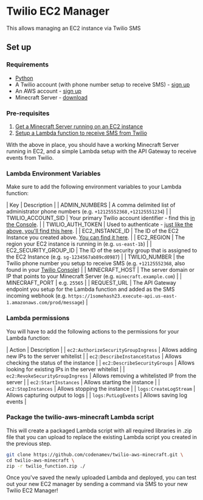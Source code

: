 # Twilio EC2 Manager

This allows managing an EC2 instance via Twilio SMS

## Set up

### Requirements

- [Python](https://www.python.org/)
- A Twilio account (with phone number setup to receive SMS) - [sign up](https://www.twilio.com/try-twilio)
- An AWS account - [sign up](https://aws.amazon.com/)
- Minecraft Server - [download](https://www.minecraft.net/en-us/download/server/)

### Pre-requisites

1. [Get a Minecraft Server running on an EC2 instance](https://medium.com/exampro/2018-modded-minecraft-server-on-aws-part-1-run-a-modded-minecraft-server-on-aws-ec2-instance-b37290462d8d)
2. [Setup a Lambda function to receive SMS from Twilio](https://www.twilio.com/docs/sms/tutorials/how-to-receive-and-reply-python-amazon-lambda)

With the above in place, you should have a working Minecraft Server running in EC2, and a simple Lambda setup with the API Gateway to receive events from Twilio.

### Lambda Environment Variables

Make sure to add the following environment variables to your Lambda function:

| Key                   | Description                                                                                                                                                                    |
| ADMIN_NUMBERS         | A comma delimited list of administrator phone numbers (e.g. `+12125552368,+12125551234`)                                                                                       |
| TWILIO_ACCOUNT_SID    | Your primary Twilio account identifier - find this [in the Console](https://www.twilio.com/console).                                                                           |
| TWILIO_AUTH_TOKEN     | Used to authenticate - [just like the above, you'll find this here](https://www.twilio.com/console).                                                                           |
| EC2_INSTANCE_ID       | The ID of the EC2 Instance you created above. [You can find it here](https://console.aws.amazon.com/ec2/v2/home).                                                              |
| EC2_REGION            | The region your EC2 instance is running in (e.g. `us-east-1b`)                                                                                                                 |
| EC2_SECURITY_GROUP_ID | The ID of the security group that is assigned to the EC2 Instance (e.g. `sg-1234567ab89cd0987`)                                                                                |
| TWILIO_NUMBER         | the Twilio phone number you setup to receive SMS (e.g. `+12125552368`, also found in your [Twilio Console](https://www.twilio.com/console))                                    |
| MINECRAFT_HOST        | The server domain or IP that points to your Minecraft Server (e.g. `minecraft.example.com`)                                                                                    |
| MINECRAFT_PORT        | e.g. `25565`                                                                                                                                                                   |
| REQUEST_URL           | The API Gateway endpoint you setup for the Lambda function and added as the SMS incoming webhook (e.g. `https://1somehash23.execute-api.us-east-1.amazonaws.com/prod/message`) |

### Lambda permissions

You will have to add the following actions to the permissions for your Lambda function:

| Action                              | Description                                             |
| `ec2:AuthorizeSecurityGroupIngress` | Allows adding new IPs to the server whitelist           |
| `ec2:DescribeInstanceStatus`        | Allows checking the status of the instance              |
| `ec2:DescribeSecurityGroups`        | Allows looking for existing IPs in the server whitelist |
| `ec2:RevokeSecurityGroupIngress`    | Allows removing a whitelisted IP from the server        |
| `ec2:StartInstances`                | Allows starting the instance                            |
| `ec2:StopInstances`                 | Allows stopping the instance                            |
| `logs:CreateLogStream`              | Allows capturing output to logs                         |
| `logs:PutLogEvents`                 | Allows saving log events                                |

### Package the twilio-aws-minecraft Lambda script

This will create a packaged Lambda script with all required libraries in .zip file that you can upload to replace the existing Lambda script you created in
the previous step.

```bash
git clone https://github.com/codenamev/twilio-aws-minecraft.git \
cd twilio-aws-minecraft \
zip -r twilio_function.zip ./
```
Once you've saved the newly uploaded Lambda and deployed, you can test out your new EC2 manager by sending a command via SMS to your new Twilio EC2 Manager!
